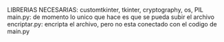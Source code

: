 LIBRERIAS NECESARIAS: customtkinter, tkinter, cryptography, os, PIL
main.py: de momento lo unico que hace es que se pueda subir el archivo
encriptar.py: encripta el archivo, pero no esta conectado con el codigo de main.py
